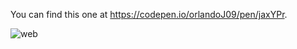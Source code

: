  You can find this one at https://codepen.io/orlandoJ09/pen/jaxYPr.

 
![web](https://i.imgur.com/ema0lCY.png)
